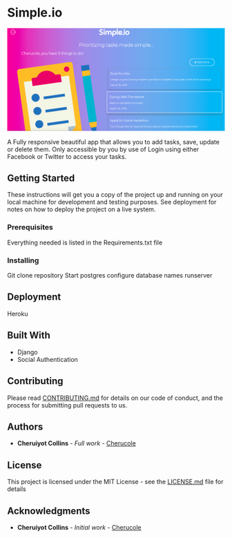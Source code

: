 # Simple.io

![Simple.io](https://github.com/cherucole/My_Todo_List/blob/master/Todo_App/static/img/screenshot.png?raw=true)


A Fully responsive beautiful app that allows you to add tasks, save, update or delete them. Only accessible by you by use of Login using either Facebook or Twitter to access your tasks.

## Getting Started

These instructions will get you a copy of the project up and running on your local machine for development and testing purposes. See deployment for notes on how to deploy the project on a live system.

### Prerequisites

Everything needed is listed in the Requirements.txt file

### Installing

Git clone repository
Start postgres
configure database names
runserver

## Deployment

Heroku

## Built With

* Django
* Social Authentication


## Contributing

Please read [CONTRIBUTING.md](https://gist.github.com/PurpleBooth/b24679402957c63ec426) for details on our code of conduct, and the process for submitting pull requests to us.


## Authors

* **Cheruiyot Collins** - *Full work* - [Cherucole](https://github.com/cherucole)


## License

This project is licensed under the MIT License - see the [LICENSE.md](LICENSE.md) file for details

## Acknowledgments
* **Cheruiyot Collins** - *Initial work* - [Cherucole](https://github.com/cherucole)
